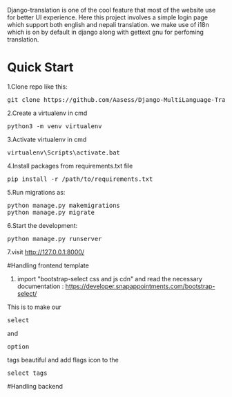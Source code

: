 Django-translation is one of the cool feature that most of the website use for better UI experience.
Here this project involves a simple login page which support both english and nepali translation.
we make use of i18n which is on by default in django along with gettext gnu for perfoming translation.


# Quick Start
1.Clone repo like this:
 <pre>git clone https://github.com/Aasess/Django-MultiLanguage-Translation-i18n.git</pre>

2.Create a virtualenv in cmd
<pre>python3 -m venv virtualenv</pre>

3.Activate virtualenv in cmd
<pre>virtualenv\Scripts\activate.bat</pre>

4.Install packages from requirements.txt file
<pre>pip install -r /path/to/requirements.txt</pre>


5.Run migrations as:
<pre>python manage.py makemigrations
python manage.py migrate</pre>

6.Start the development:
<pre>python manage.py runserver</pre>

7.visit http://127.0.0.1:8000/


#Handling frontend template

1. import "bootstrap-select css and js cdn" and read the necessary documentation : https://developer.snapappointments.com/bootstrap-select/

This is to make our <pre>select</pre> and <pre>option</pre> tags beautiful and add flags icon to the <pre>select tags</pre>


#Handling backend

